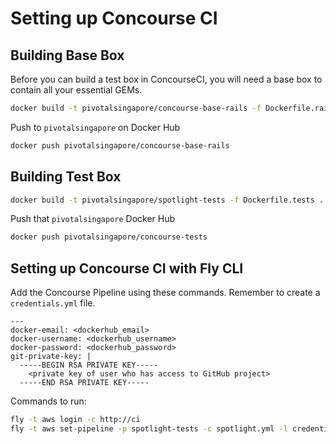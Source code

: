 # Setting up Concourse CI

## Building Base Box

Before you can build a test box in ConcourseCI, you will need a base box to contain all your essential GEMs.

```bash
docker build -t pivotalsingapore/concourse-base-rails -f Dockerfile.rails-base .
```

Push to `pivotalsingapore` on Docker Hub

```bash
docker push pivotalsingapore/concourse-base-rails
```

## Building Test Box

```bash
docker build -t pivotalsingapore/spotlight-tests -f Dockerfile.tests .
```

Push that `pivotalsingapore` Docker Hub

```bash
docker push pivotalsingapore/concourse-tests
```

## Setting up Concourse CI with Fly CLI

Add the Concourse Pipeline using these commands. Remember to create a `credentials.yml` file.

```
---
docker-email: <dockerhub_email>
docker-username: <dockerhub_username>
docker-password: <dockerhub_password>
git-private-key: |
  -----BEGIN RSA PRIVATE KEY-----
	<private key of user who has access to GitHub project>
  -----END RSA PRIVATE KEY-----
```

Commands to run:

```bash
fly -t aws login -c http://ci
fly -t aws set-pipeline -p spotlight-tests -c spotlight.yml -l credentials.yml
```
